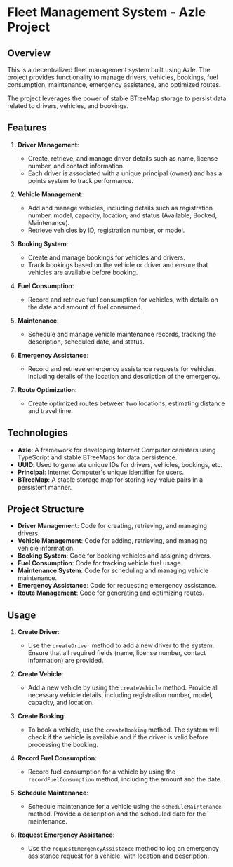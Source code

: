 # Fleet Management System - Azle Project

## Overview

This is a decentralized fleet management system built using Azle. The project provides functionality to manage drivers, vehicles, bookings, fuel consumption, maintenance, emergency assistance, and optimized routes.

The project leverages the power of stable BTreeMap storage to persist data related to drivers, vehicles, and bookings.

## Features

1. **Driver Management**:
    - Create, retrieve, and manage driver details such as name, license number, and contact information.
    - Each driver is associated with a unique principal (owner) and has a points system to track performance.

2. **Vehicle Management**:
    - Add and manage vehicles, including details such as registration number, model, capacity, location, and status (Available, Booked, Maintenance).
    - Retrieve vehicles by ID, registration number, or model.

3. **Booking System**:
    - Create and manage bookings for vehicles and drivers.
    - Track bookings based on the vehicle or driver and ensure that vehicles are available before booking.

4. **Fuel Consumption**:
    - Record and retrieve fuel consumption for vehicles, with details on the date and amount of fuel consumed.

5. **Maintenance**:
    - Schedule and manage vehicle maintenance records, tracking the description, scheduled date, and status.

6. **Emergency Assistance**:
    - Record and retrieve emergency assistance requests for vehicles, including details of the location and description of the emergency.

7. **Route Optimization**:
    - Create optimized routes between two locations, estimating distance and travel time.

## Technologies

- **Azle**: A framework for developing Internet Computer canisters using TypeScript and stable BTreeMaps for data persistence.
- **UUID**: Used to generate unique IDs for drivers, vehicles, bookings, etc.
- **Principal**: Internet Computer's unique identifier for users.
- **BTreeMap**: A stable storage map for storing key-value pairs in a persistent manner.

## Project Structure

- **Driver Management**: Code for creating, retrieving, and managing drivers.
- **Vehicle Management**: Code for adding, retrieving, and managing vehicle information.
- **Booking System**: Code for booking vehicles and assigning drivers.
- **Fuel Consumption**: Code for tracking vehicle fuel usage.
- **Maintenance System**: Code for scheduling and managing vehicle maintenance.
- **Emergency Assistance**: Code for requesting emergency assistance.
- **Route Management**: Code for generating and optimizing routes.

## Usage

1. **Create Driver**:
   - Use the `createDriver` method to add a new driver to the system. Ensure that all required fields (name, license number, contact information) are provided.
   
2. **Create Vehicle**:
   - Add a new vehicle by using the `createVehicle` method. Provide all necessary vehicle details, including registration number, model, capacity, and location.
   
3. **Create Booking**:
   - To book a vehicle, use the `createBooking` method. The system will check if the vehicle is available and if the driver is valid before processing the booking.
   
4. **Record Fuel Consumption**:
   - Record fuel consumption for a vehicle by using the `recordFuelConsumption` method, including the amount and the date.

5. **Schedule Maintenance**:
   - Schedule maintenance for a vehicle using the `scheduleMaintenance` method. Provide a description and the scheduled date for the maintenance.

6. **Request Emergency Assistance**:
   - Use the `requestEmergencyAssistance` method to log an emergency assistance request for a vehicle, with location and description.

